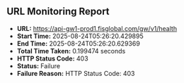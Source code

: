 ## URL Monitoring Report

- **URL:** https://api-gw1-prod1.fisglobal.com/gw/v1/health
- **Start Time:** 2025-08-24T05:26:20.429895
- **End Time:** 2025-08-24T05:26:20.629369
- **Total Time Taken:** 0.199474 seconds
- **HTTP Status Code:** 403
- **Status:** Failure
- **Failure Reason:** HTTP Status Code: 403
